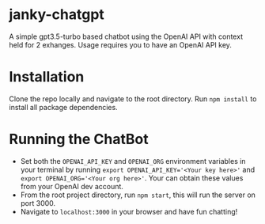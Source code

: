 # janky-chatgpt
A simple gpt3.5-turbo based chatbot using the OpenAI API with context held for 2 exhanges. Usage requires you to have an OpenAI API key.

# Installation
Clone the repo locally and navigate to the root directory. Run `npm install` to install all package dependencies.

# Running the ChatBot
* Set both the `OPENAI_API_KEY` and `OPENAI_ORG` environment variables in your terminal by running `export OPENAI_API_KEY='<Your key here>'` and `export OPENAI_ORG='<Your org here>'`. Your can obtain these values from your OpenAI dev account. 
* From the root project directory, run `npm start`, this will run the server on port 3000. 
* Navigate to `localhost:3000` in your browser and have fun chatting!

